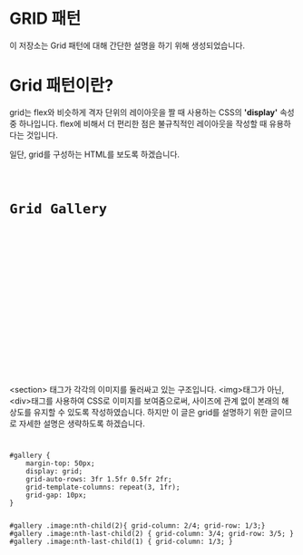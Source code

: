 # GRID 패턴

이 저장소는 Grid 패턴에 대해 간단한 설명을 하기 위해 생성되었습니다.

**Grid 패턴이란?**
==============

grid는 flex와 비슷하게 격자 단위의 레이아웃을 짤 때 사용하는 CSS의 **'display'** 속성중 하나입니다.
flex에 비해서 더 편리한 점은 불규칙적인 레이아웃을 작성할 때 유용하다는 것입니다.

일단, grid를 구성하는 HTML를 보도록 하겠습니다.

<code>
<pre>
<h1>Grid Gallery</h1>
<section id="gallery">
    <div class="image" style="background-image: url(images/busan.jpg)" data-name="BUSAN"></div>
    <div class="image" style="background-image: url(images/damyang.jpg)" data-name="DAMYANG"></div>
    <div class="image" style="background-image: url(images/jeju.jpg)" data-name="JEJU"></div>
    <div class="image" style="background-image: url(images/kwangwha.jpg)" data-name="KWANGWHA"></div>
    <div class="image" style="background-image: url(images/kyungbok.jpg)" data-name="KYUNGBOK"></div>
    <div class="image" style="background-image: url(images/kyungju.jpg)" data-name="KYUNGJU"></div>
    <div class="image" style="background-image: url(images/waterbridge.jpg)" data-name="WATER-BRIDGE"></div>
</section>
</pre>
</code>

\<section\> 태그가 각각의 이미지를 둘러싸고 있는 구조입니다.
\<img\>태그가 아닌, \<div\>태그를 사용하여 CSS로 이미지를 보여줌으로써, 사이즈에 관계 없이
본래의 해상도를 유지할 수 있도록 작성하였습니다. 하지만 이 글은 grid를 설명하기 위한 글이므로 자세한 설명은 생략하도록 하겠습니다.

<code>
<pre>
#gallery {
    margin-top: 50px;
    display: grid;
    grid-auto-rows: 3fr 1.5fr 0.5fr 2fr;
    grid-template-columns: repeat(3, 1fr); 
    grid-gap: 10px;
}

#gallery .image:nth-child(2){ grid-column: 2/4; grid-row: 1/3;}
#gallery .image:nth-last-child(2) { grid-column: 3/4; grid-row: 3/5; }
#gallery .image:nth-last-child(1) { grid-column: 1/3; }
</pre>

</code>